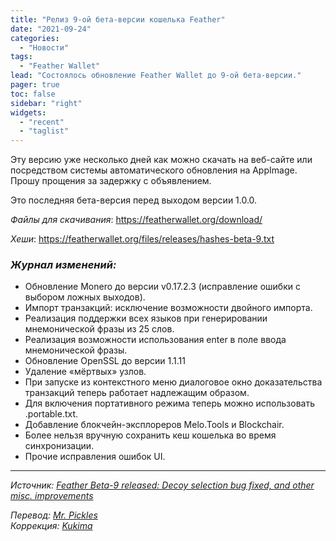 ```yaml
---
title: "Релиз 9-ой бета-версии кошелька Feather"
date: "2021-09-24"
categories:
  - "Новости"
tags:
  - "Feather Wallet"
lead: "Состоялось обновление Feather Wallet до 9-ой бета-версии."
pager: true
toc: false
sidebar: "right"
widgets:
  - "recent"
  - "taglist"
---
```


Эту версию уже несколько дней как можно скачать на веб-сайте или посредством системы автоматического обновления на AppImage. Прошу прощения за задержку с объявлением.

Это последняя бета-версия перед выходом версии 1.0.0.

_Файлы для скачивания_: https://featherwallet.org/download/

_Хеши_: https://featherwallet.org/files/releases/hashes-beta-9.txt

### _Журнал изменений:_
- Обновление Monero до версии v0.17.2.3 (исправление ошибки с выбором ложных выходов).
- Импорт транзакций: исключение возможности двойного импорта.
- Реализация поддержки всех языков при генерировании мнемонической фразы из 25 слов.
- Реализация возможности использования enter в поле ввода мнемонической фразы.
- Обновление OpenSSL до версии 1.1.11
- Удаление «мёртвых» узлов.
- При запуске из контекстного меню диалоговое окно доказательства транзакций теперь работает надлежащим образом.
- Для включения портативного режима теперь можно использовать .portable.txt.
- Добавление блокчейн-эксплореров Melo.Tools и Blockchair.
- Более нельзя вручную сохранить кеш кошелька во время синхронизации.
- Прочие исправления ошибок UI.

---

_Источник: [Feather Beta-9 released: Decoy selection bug fixed, and other misc. improvements](https://www.reddit.com/r/FeatherWallet/comments/pu23cp/feather_beta9_released_decoy_selection_bug_fixed/)_

_Перевод: [Mr. Pickles](https://t.me/v1docq47)_  
_Коррекция: [Kukima](https://t.me/Kukima)_
